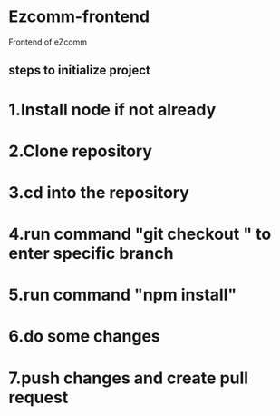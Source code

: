 # Ezcomm-frontend
Frontend of eZcomm

## steps to initialize project
# 1.Install node if not already
# 2.Clone repository
# 3.cd into the repository
# 4.run command "git checkout <branch-name>" to enter specific branch
# 5.run command "npm install"
# 6.do some changes 
# 7.push changes and create pull request